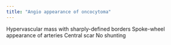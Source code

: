 ```yaml
---
title: "Angio appearance of oncocytoma"
---
```

Hypervascular mass with sharply-defined borders
Spoke-wheel appearance of arteries
Central scar
No shunting

